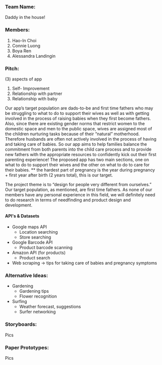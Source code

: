 ### Team Name: 
Daddy in the house!

### Members: 
1. Hao-In Choi
2. Connie Luong 
3. Boya Ren 
4. Alessandra Landingin

### Pitch:
(3) aspects of app
1. Self- Improvement
2. Relationship with partner
3. Relationship with baby 

Our app’s target population are dads-to-be and first time fathers who may be struggling to what to do to support their wives as well as with getting involved in the process of raising babies when they first become fathers. Also, since there are existing gender norms that restrict women to the domestic space and men to the public space, wives are assigned most of the children nurturing tasks because of their “natural” motherhood. Therefore husbands are often not actively involved in the process of having and taking care of babies. So our app aims to help families balance the commitment from both parents into the child care process and to provide new fathers with the appropriate resources to confidently kick out their first parenting experience!
The proposed app has two main sections, one on what to do to support their wives and the other on what to do to care for their babies.
** the hardest part of pregnancy is the year during pregnancy + first year after birth (2 years total), this is our target. 

The project theme is to “design for people very different from ourselves.” Our target population, as mentioned, are first time fathers. As none of our members have any personal experience in this field, we will definitely need to do research in terms of needfinding and product design and development.

#### API's & Datasets
* Google maps API
    * Location searching
    * Store searching
* Google Barcode API
    * Product barcode scanning
* Amazon API (for products)
    * Product search 
* Web scraping → tips for taking care of babies and pregnancy symptoms 


### Alternative Ideas:
* Gardening
    * Gardening tips
    * Flower recognition
* Surfing
    * Weather forecast, suggestions
    * Surfer networking	

### Storyboards:
Pics

### Paper Prototypes:
Pics
